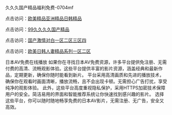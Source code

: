 久久久国产精品福利免费-0704mf

点击访问：<a href="https://gda-c7m.pages.dev/">欧美精品亚洲精品日韩精品</a>

点击访问：<a href="https://tfda.pages.dev/">99久久久久国产精品</a>

点击访问：<a href="https://bsdf-5f5.pages.dev/">国产激情对白一区二区三区四</a>

点击访问：<a href="https://cfad.pages.dev/">欧美日韩人妻精品系列一区二区</a>

日本AV免费在线播放
如果你在寻找日本AV免费资源，许多平台提供免注册、无需付费的高清、流畅观影体验。这些平台提供丰富的影片资源，涵盖经典和最新作品，定期更新，确保你随时能看到新片。
平台采用高清画质和先进的播放技术，确保你在观看时画面清晰，播放流畅，且不会出现卡顿。无需担心广告打扰，享受纯净的观影体验。
此外，这些平台高度重视隐私保护，采用HTTPS加密技术保障用户的安全。简洁易用的界面和智能推荐系统让你快速找到感兴趣的影片。
选择这些平台，你可以随时随地畅享免费的日本AV影片，无需注册、无广告，安全又高效。

<span style="display:none;">[Canonical link](https://github.com/gg20250704/gg4 ）</span>
